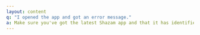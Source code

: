 ```yaml
---
layout: content
q: "I opened the app and got an error message."
a: Make sure you've got the latest Shazam app and that it has identified at least one song.
---
```

